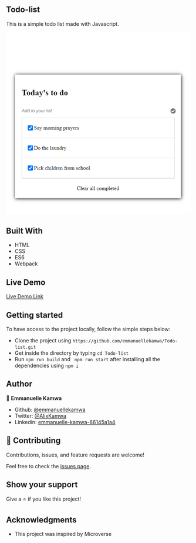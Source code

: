 ## Todo-list

This is a simple todo list made with Javascript.

![screenshot](./todo-list.png)

## Built With

- HTML
- CSS
- ES6
- Webpack

## Live Demo
[Live Demo Link](https://emmanuellekamwa.github.io/To-do-list/dist/)

## Getting started 

To have access to the project locally, follow the simple steps below:

- Clone the project using `https://github.com/emmanuellekamwa/Todo-list.git`
- Get inside the directory by typing `cd Todo-list`
-  Run `npm run build` and ` npm run start`  after installing all the dependencies using `npm i`

## Author 

👤 **Emmanuelle Kamwa**

-   Github: [@emmanuellekamwa](https://github.com/emmanuellekamwa)
-   Twitter: [@AlixKamwa](https://twitter.com/AlixKamwa)
-   Linkedin: [emmanuelle-kamwa-86145a1a4](https://www.linkedin.com/in/emmanuelle-kamwa-86145a1a4/)


## 🤝 Contributing

Contributions, issues, and feature requests are welcome!

Feel free to check the [issues page](https://github.com/emmanuellekamwa/Todo-list/issues/).

## Show your support

Give a ⭐️ if you like this project!

## Acknowledgments

- This project was inspired by Microverse
